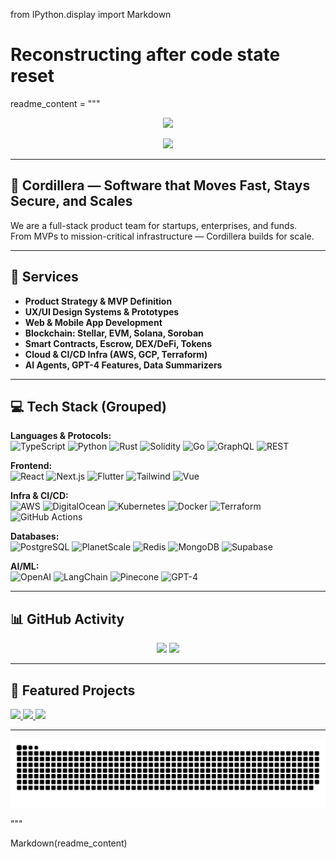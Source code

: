 from IPython.display import Markdown

# Reconstructing after code state reset
readme_content = """
<p align="center">
  <img src="https://komarev.com/ghpvc/?username=cordillera-dev&label=Visitors&color=0e75b6&style=flat" />
</p>

<p align="center">
  <img src="https://readme-typing-svg.demolab.com?font=Fira+Code&pause=1000&color=0E75B6&center=true&width=900&height=80&lines=🚀+Enterprise-Grade+Software+Solutions;🌐+Scalable+Apps+Built+on+Web3%2C+AI%2C+Cloud%2C+Infra%2C+Fintech;⚙️+Custom+Dev+Backed+by+Real-World+Execution" />
</p>

---

## 🧠 Cordillera — Software that Moves Fast, Stays Secure, and Scales

We are a full-stack product team for startups, enterprises, and funds.  
From MVPs to mission-critical infrastructure — Cordillera builds for scale.

---

## 💼 Services

- **Product Strategy & MVP Definition**  
- **UX/UI Design Systems & Prototypes**  
- **Web & Mobile App Development**  
- **Blockchain: Stellar, EVM, Solana, Soroban**  
- **Smart Contracts, Escrow, DEX/DeFi, Tokens**  
- **Cloud & CI/CD Infra (AWS, GCP, Terraform)**  
- **AI Agents, GPT-4 Features, Data Summarizers**

---

## 💻 Tech Stack (Grouped)

**Languages & Protocols:**  
![TypeScript](https://img.shields.io/badge/-TypeScript-3178C6?style=for-the-badge&logo=typescript&logoColor=white)
![Python](https://img.shields.io/badge/-Python-3776AB?style=for-the-badge&logo=python&logoColor=white)
![Rust](https://img.shields.io/badge/-Rust-b7410e?style=for-the-badge&logo=rust&logoColor=white)
![Solidity](https://img.shields.io/badge/-Solidity-363636?style=for-the-badge&logo=solidity&logoColor=white)
![Go](https://img.shields.io/badge/-Go-00ADD8?style=for-the-badge&logo=go&logoColor=white)
![GraphQL](https://img.shields.io/badge/-GraphQL-E10098?style=for-the-badge&logo=graphql&logoColor=white)
![REST](https://img.shields.io/badge/-REST_API-005571?style=for-the-badge)

**Frontend:**  
![React](https://img.shields.io/badge/-React-61DAFB?style=for-the-badge&logo=react&logoColor=black)
![Next.js](https://img.shields.io/badge/-Next.js-000000?style=for-the-badge&logo=nextdotjs&logoColor=white)
![Flutter](https://img.shields.io/badge/-Flutter-02569B?style=for-the-badge&logo=flutter&logoColor=white)
![Tailwind](https://img.shields.io/badge/-Tailwind-38B2AC?style=for-the-badge&logo=tailwindcss&logoColor=white)
![Vue](https://img.shields.io/badge/-Vue-4FC08D?style=for-the-badge&logo=vue.js&logoColor=white)

**Infra & CI/CD:**  
![AWS](https://img.shields.io/badge/-AWS-232F3E?style=for-the-badge&logo=amazonaws&logoColor=white)
![DigitalOcean](https://img.shields.io/badge/-DigitalOcean-0080FF?style=for-the-badge&logo=digitalocean&logoColor=white)
![Kubernetes](https://img.shields.io/badge/-Kubernetes-326CE5?style=for-the-badge&logo=kubernetes&logoColor=white)
![Docker](https://img.shields.io/badge/-Docker-2496ED?style=for-the-badge&logo=docker&logoColor=white)
![Terraform](https://img.shields.io/badge/-Terraform-623CE4?style=for-the-badge&logo=terraform&logoColor=white)
![GitHub Actions](https://img.shields.io/badge/-GitHub_Actions-2088FF?style=for-the-badge&logo=githubactions&logoColor=white)

**Databases:**  
![PostgreSQL](https://img.shields.io/badge/-PostgreSQL-4169E1?style=for-the-badge&logo=postgresql&logoColor=white)
![PlanetScale](https://img.shields.io/badge/-PlanetScale-000000?style=for-the-badge&logo=planetscale&logoColor=white)
![Redis](https://img.shields.io/badge/-Redis-DC382D?style=for-the-badge&logo=redis&logoColor=white)
![MongoDB](https://img.shields.io/badge/-MongoDB-47A248?style=for-the-badge&logo=mongodb&logoColor=white)
![Supabase](https://img.shields.io/badge/-Supabase-3ECF8E?style=for-the-badge&logo=supabase&logoColor=white)

**AI/ML:**  
![OpenAI](https://img.shields.io/badge/-OpenAI-412991?style=for-the-badge&logo=openai&logoColor=white)
![LangChain](https://img.shields.io/badge/-LangChain-000000?style=for-the-badge)
![Pinecone](https://img.shields.io/badge/-Pinecone-6633CC?style=for-the-badge)
![GPT-4](https://img.shields.io/badge/-GPT_4_Integrations-005F73?style=for-the-badge)

---

## 📊 GitHub Activity

<p align="center">
  <img src="https://github-readme-stats.vercel.app/api?username=cordillera-dev&show_icons=true&theme=blueberry&hide_border=true" width="440"/>
  <img src="https://github-readme-streak-stats.herokuapp.com?user=cordillera-dev&theme=blueberry&hide_border=true" width="440"/>
</p>

---

## 🧩 Featured Projects

<a href="https://github.com/cordillera-dev/lockup-smart-contracts">
  <img src="https://github-readme-stats.vercel.app/api/pin/?username=cordillera-dev&repo=lockup-smart-contracts&theme=dark" />
</a>

<a href="https://github.com/cordillera-dev/nexus-exchange-app">
  <img src="https://github-readme-stats.vercel.app/api/pin/?username=cordillera-dev&repo=nexus-exchange-app&theme=dark" />
</a>

<a href="https://github.com/cordillera-dev/vibelink-mobile">
  <img src="https://github-readme-stats.vercel.app/api/pin/?username=cordillera-dev&repo=vibelink-mobile&theme=dark" />
</a>

---

<p align="center">
  <img src="https://raw.githubusercontent.com/Platane/snk/output/github-contribution-grid-snake.svg" />
</p>
"""

Markdown(readme_content)
